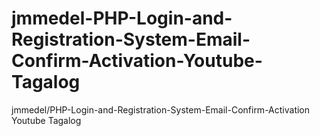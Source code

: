 # jmmedel-PHP-Login-and-Registration-System-Email-Confirm-Activation-Youtube-Tagalog
jmmedel/PHP-Login-and-Registration-System-Email-Confirm-Activation Youtube Tagalog
